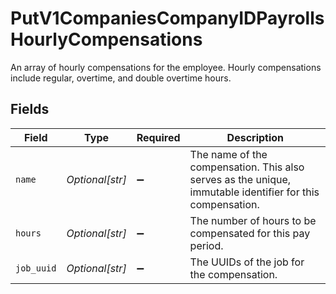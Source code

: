 # PutV1CompaniesCompanyIDPayrollsHourlyCompensations

An array of hourly compensations for the employee. Hourly compensations include regular, overtime, and double overtime hours.


## Fields

| Field                                                                                                     | Type                                                                                                      | Required                                                                                                  | Description                                                                                               |
| --------------------------------------------------------------------------------------------------------- | --------------------------------------------------------------------------------------------------------- | --------------------------------------------------------------------------------------------------------- | --------------------------------------------------------------------------------------------------------- |
| `name`                                                                                                    | *Optional[str]*                                                                                           | :heavy_minus_sign:                                                                                        | The name of the compensation. This also serves as the unique, immutable identifier for this compensation. |
| `hours`                                                                                                   | *Optional[str]*                                                                                           | :heavy_minus_sign:                                                                                        | The number of hours to be compensated for this pay period.                                                |
| `job_uuid`                                                                                                | *Optional[str]*                                                                                           | :heavy_minus_sign:                                                                                        | The UUIDs of the job for the compensation.                                                                |